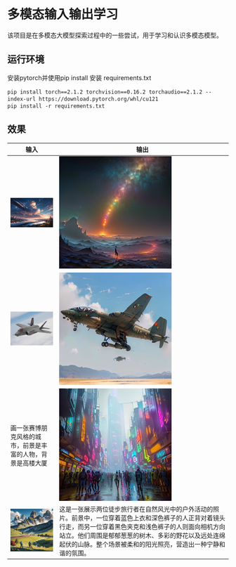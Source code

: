 # 多模态输入输出学习

该项目是在多模态大模型探索过程中的一些尝试，用于学习和认识多模态模型。

## 运行环境

安装pytorch并使用pip install 安装 requirements.txt

```shell
pip install torch==2.1.2 torchvision==0.16.2 torchaudio==2.1.2 --index-url https://download.pytorch.org/whl/cu121
pip install -r requirements.txt
```

## 效果

|输入|输出|
| ------ | ------- |
|![](./asset/s_a.png) | ![](./asset/s_b.png)|
|![](./asset/s_c.png) | ![](./asset/s_d.png)| 
|画一张赛博朋克风格的城市，前景是丰富的人物，背景是高楼大厦 | ![](./asset/s_e.png)   |
| ![](./asset/s_f.png)  | 这是一张展示两位徒步旅行者在自然风光中的户外活动的照片。前景中，一位穿着蓝色上衣和深色裤子的人正背对着镜头行走，而另一位穿着黑色夹克和浅色裤子的人则面向相机方向站立。他们周围是郁郁葱葱的树木、多彩的野花以及远处连绵起伏的山脉。整个场景被柔和的阳光照亮，营造出一种宁静和谐的氛围。 |